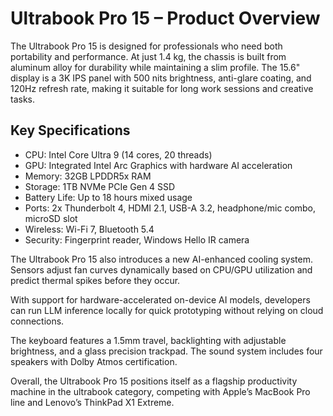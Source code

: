 # Ultrabook Pro 15 – Product Overview

The Ultrabook Pro 15 is designed for professionals who need both portability and performance. At just 1.4 kg, the chassis is built from aluminum alloy for durability while maintaining a slim profile. The 15.6" display is a 3K IPS panel with 500 nits brightness, anti-glare coating, and 120Hz refresh rate, making it suitable for long work sessions and creative tasks.

## Key Specifications

- CPU: Intel Core Ultra 9 (14 cores, 20 threads)
- GPU: Integrated Intel Arc Graphics with hardware AI acceleration
- Memory: 32GB LPDDR5x RAM
- Storage: 1TB NVMe PCIe Gen 4 SSD
- Battery Life: Up to 18 hours mixed usage
- Ports: 2x Thunderbolt 4, HDMI 2.1, USB-A 3.2, headphone/mic combo, microSD slot
- Wireless: Wi-Fi 7, Bluetooth 5.4
- Security: Fingerprint reader, Windows Hello IR camera

The Ultrabook Pro 15 also introduces a new AI-enhanced cooling system. Sensors adjust fan curves dynamically based on CPU/GPU utilization and predict thermal spikes before they occur.

With support for hardware-accelerated on-device AI models, developers can run LLM inference locally for quick prototyping without relying on cloud connections.

The keyboard features a 1.5mm travel, backlighting with adjustable brightness, and a glass precision trackpad. The sound system includes four speakers with Dolby Atmos certification.

Overall, the Ultrabook Pro 15 positions itself as a flagship productivity machine in the ultrabook category, competing with Apple’s MacBook Pro line and Lenovo’s ThinkPad X1 Extreme.
